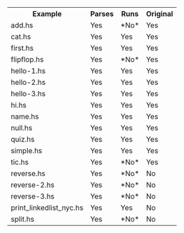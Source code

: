 <table><tr><th>Example</th><th>Parses</th><th>Runs</th><th>Original</th></tr>
<tr><td>add.hs</td><td>Yes</td><td>*No*</td><td>Yes</td></tr>
<tr><td>cat.hs</td><td>Yes</td><td>Yes</td><td>Yes</td></tr>
<tr><td>first.hs</td><td>Yes</td><td>Yes</td><td>Yes</td></tr>
<tr><td>flipflop.hs</td><td>Yes</td><td>*No*</td><td>Yes</td></tr>
<tr><td>hello-1.hs</td><td>Yes</td><td>Yes</td><td>Yes</td></tr>
<tr><td>hello-2.hs</td><td>Yes</td><td>Yes</td><td>Yes</td></tr>
<tr><td>hello-3.hs</td><td>Yes</td><td>Yes</td><td>Yes</td></tr>
<tr><td>hi.hs</td><td>Yes</td><td>Yes</td><td>Yes</td></tr>
<tr><td>name.hs</td><td>Yes</td><td>Yes</td><td>Yes</td></tr>
<tr><td>null.hs</td><td>Yes</td><td>Yes</td><td>Yes</td></tr>
<tr><td>quiz.hs</td><td>Yes</td><td>Yes</td><td>Yes</td></tr>
<tr><td>simple.hs</td><td>Yes</td><td>Yes</td><td>Yes</td></tr>
<tr><td>tic.hs</td><td>Yes</td><td>*No*</td><td>Yes</td></tr>
<tr><td>reverse.hs</td><td>Yes</td><td>*No*</td><td>No</td></tr>
<tr><td>reverse-2.hs</td><td>Yes</td><td>*No*</td><td>No</td></tr>
<tr><td>reverse-3.hs</td><td>Yes</td><td>*No*</td><td>No</td></tr>
<tr><td>print_linkedlist_nyc.hs</td><td>Yes</td><td>Yes</td><td>No</td></tr>
<tr><td>split.hs</td><td>Yes</td><td>*No*</td><td>No</td></tr></table>